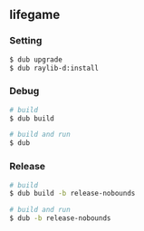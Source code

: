 ## lifegame

### Setting
```sh
$ dub upgrade
$ dub raylib-d:install
```

### Debug
```sh
# build
$ dub build

# build and run
$ dub
```

### Release
```sh
# build
$ dub build -b release-nobounds

# build and run
$ dub -b release-nobounds
```
